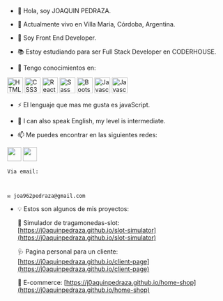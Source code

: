 - 👋 Hola, soy JOAQUIN PEDRAZA.

- 📍 Actualmente vivo en Villa Maria, Córdoba, Argentina.

- 💼 Soy Front End Developer.

- 📚 Estoy estudiando para ser Full Stack Developer en CODERHOUSE.

- 🧠 Tengo conocimientos en: <p align="left" dir="auto">

<a href="https://developer.mozilla.org/en-US/docs/Glossary/HTML5" rel="nofollow" target="blank"><img src="https://raw.githubusercontent.com/danielcranney/readme-generator/main/public/icons/skills/html5-colored.svg" width="36" height="36" alt="HTML5" style="max-width: 100%;"></a>
<a href="https://www.w3.org/TR/CSS/#css" rel="nofollow"><img src="https://raw.githubusercontent.com/danielcranney/readme-generator/main/public/icons/skills/css3-colored.svg" width="36" height="36" alt="CSS3" style="max-width: 100%;"></a>
<a href="https://reactjs.org/" rel="nofollow" target="blank"><img src="https://raw.githubusercontent.com/danielcranney/readme-generator/main/public/icons/skills/react-colored.svg" width="36" height="36" alt="React" style="max-width: 100%;"></a>
<a href="https://sass-lang.com/" rel="nofollow" target="blank"><img src="https://raw.githubusercontent.com/danielcranney/readme-generator/main/public/icons/skills/sass-colored.svg" width="36" height="36" alt="Sass" style="max-width: 100%;"></a>
<a href="https://getbootstrap.com/" rel="nofollow" target="blank"><img src="https://raw.githubusercontent.com/danielcranney/readme-generator/main/public/icons/skills/bootstrap-colored.svg" width="36" height="36" alt="Bootstrap" style="max-width: 100%;"></a>
<a href="https://developer.mozilla.org/en-US/docs/Web/JavaScript" rel="nofollow"><img src="https://raw.githubusercontent.com/danielcranney/readme-generator/main/public/icons/skills/javascript-colored.svg" width="36" height="36" alt="Javascript" style="max-width: 100%;"></a>
<a href="https://www.typescriptlang.org/" rel="nofollow"><img src="https://www.svgrepo.com/show/303600/typescript-logo.svg" width="36" height="36" alt="Javascript" style="max-width: 100%;"></a>

- ⚡️ El lenguaje que mas me gusta es javaScript.

- 💬 I can also speak English, my level is intermediate. 

- 📫 Me puedes encontrar en las siguientes redes:

<a href="https://github.com/J0AQUINPEDRAZA" target="blank"><img src="https://raw.githubusercontent.com/danielcranney/readme-generator/main/public/icons/socials/github-dark.svg" width="32" height="32" style="max-width: 100%;"></a>
<a href="https://www.linkedin.com/in/joaquinpedraza962/" rel="nofollow" target="blank"><img src="https://raw.githubusercontent.com/danielcranney/readme-generator/main/public/icons/socials/linkedin.svg" width="32" height="32" style="max-width: 100%;"></a>
    

    Via email:

    

    ✉️ joa962pedraza@gmail.com

    

- 💡 Estos son algunos de mis proyectos:



   🤑 Simulador de tragamonedas-slot: [https://j0aquinpedraza.github.io/slot-simulator](https://j0aquinpedraza.github.io/slot-simulator)

   

   🩺 Pagina personal para un cliente: [https://j0aquinpedraza.github.io/client-page](https://j0aquinpedraza.github.io/client-page)

   

   🛒 E-commerce: [https://j0aquinpedraza.github.io/home-shop](https://j0aquinpedraza.github.io/home-shop)

   


<!---
36
J0AQUINPEDRAZA/J0AQUINPEDRAZA is a ✨ special ✨ repository because its `README.md` (this file) appears on your GitHub profile.
37
You can click the Preview link to take a look at your changes.
38
--->

